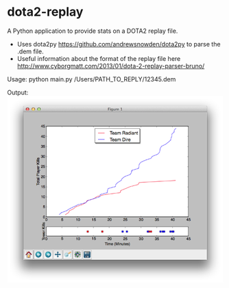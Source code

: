 dota2-replay
============

A Python application to provide stats on a DOTA2 replay file.

- Uses dota2py https://github.com/andrewsnowden/dota2py to parse the .dem file.
- Useful information about the format of the replay file here http://www.cyborgmatt.com/2013/01/dota-2-replay-parser-bruno/


Usage: python main.py /Users/PATH_TO_REPLY/12345.dem

Output:
![Graph](https://github.com/markdessain/dota2-replay/blob/master/Screenshot%202014-01-27%2000.42.51.png?raw=true)
